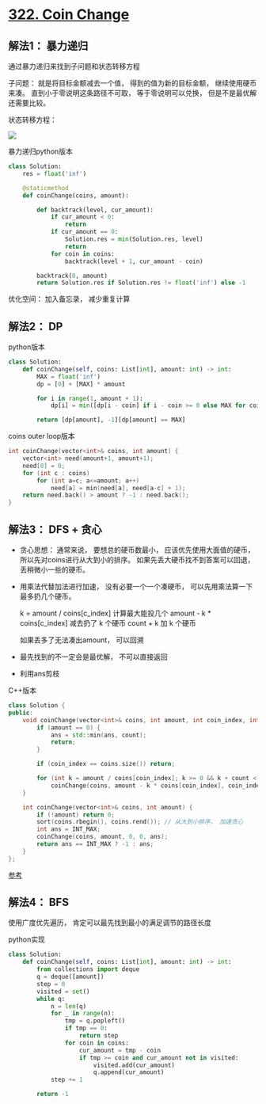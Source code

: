 # [322. Coin Change](https://leetcode-cn.com/problems/coin-change/)

## 解法1： 暴力递归

通过暴力递归来找到子问题和状态转移方程

子问题： 就是将目标金额减去一个值， 得到的值为新的目标金额， 继续使用硬币来凑。 直到小于零说明这条路径不可取， 等于零说明可以兑换， 但是不是最优解还需要比较。 

状态转移方程：

![](https://gblobscdn.gitbook.com/assets%2F-LrtQOWSnDdXhp3kYN4k%2F-M3U3aNXgGJVkKZ-TldN%2F-M0SeazOsDlNMUL7gTEh%2Fcoin.png?alt=media)

暴力递归python版本

```python
class Solution:
    res = float('inf')

    @staticmethod
    def coinChange(coins, amount):

        def backtrack(level, cur_amount):
            if cur_amount < 0:
                return
            if cur_amount == 0:
                Solution.res = min(Solution.res, level)
                return
            for coin in coins:
                backtrack(level + 1, cur_amount - coin)

        backtrack(0, amount)
        return Solution.res if Solution.res != float('inf') else -1
```

优化空间： 加入备忘录， 减少重复计算



## 解法2： DP

python版本

```python
class Solution:
    def coinChange(self, coins: List[int], amount: int) -> int:
        MAX = float('inf')
        dp = [0] + [MAX] * amount

        for i in range(1, amount + 1):
            dp[i] = min([dp[i - coin] if i - coin >= 0 else MAX for coin in coins]) + 1

        return [dp[amount], -1][dp[amount] == MAX]
```

coins outer loop版本

```c++
int coinChange(vector<int>& coins, int amount) {
    vector<int> need(amount+1, amount+1);
    need[0] = 0;
    for (int c : coins)
        for (int a=c; a<=amount; a++)
            need[a] = min(need[a], need[a-c] + 1);
    return need.back() > amount ? -1 : need.back();
}
```

## 解法3： DFS + 贪心

* 贪心思想： 通常来说， 要想总的硬币数最小， 应该优先使用大面值的硬币， 所以先对coins进行从大到小的排序。 如果先丢大硬币找不到答案可以回退， 丢稍微小一些的硬币。

* 用乘法代替加法进行加速， 没有必要一个一个凑硬币， 可以先用乘法算一下最多扔几个硬币。 

  k = amount / coins[c_index] 计算最大能投几个
  amount - k * coins[c_index] 减去扔了 k 个硬币
  count + k 加 k 个硬币

  如果丢多了无法凑出amount， 可以回溯

* 最先找到的不一定会是最优解， 不可以直接返回

* 利用ans剪枝

C++版本

```c++
class Solution {
public:
    void coinChange(vector<int>& coins, int amount, int coin_index, int count, int& ans) {
        if (amount == 0) {
            ans = std::min(ans, count);
            return;
        }

        if (coin_index == coins.size()) return;

        for (int k = amount / coins[coin_index]; k >= 0 && k + count < ans; --k)
            coinChange(coins, amount - k * coins[coin_index], coin_index + 1, count + k, ans);
    }

    int coinChange(vector<int>& coins, int amount) {
        if (!amount) return 0;
        sort(coins.rbegin(), coins.rend()); // 从大到小排序， 加速贪心
        int ans = INT_MAX;
        coinChange(coins, amount, 0, 0, ans);
        return ans == INT_MAX ? -1 : ans;
    }
};
```

[参考](https://leetcode-cn.com/problems/coin-change/solution/322-by-ikaruga/)

## 解法4： BFS

使用广度优先遍历， 肯定可以最先找到最小的满足调节的路径长度

python实现

```python
class Solution:
    def coinChange(self, coins: List[int], amount: int) -> int:
        from collections import deque
        q = deque([amount])
        step = 0
        visited = set()
        while q:
            n = len(q)
            for _ in range(n):
                tmp = q.popleft()
                if tmp == 0:
                    return step
                for coin in coins:
                    cur_amount = tmp - coin
                    if tmp >= coin and cur_amount not in visited:
                        visited.add(cur_amount)
                        q.append(cur_amount)
            step += 1

        return -1
```

